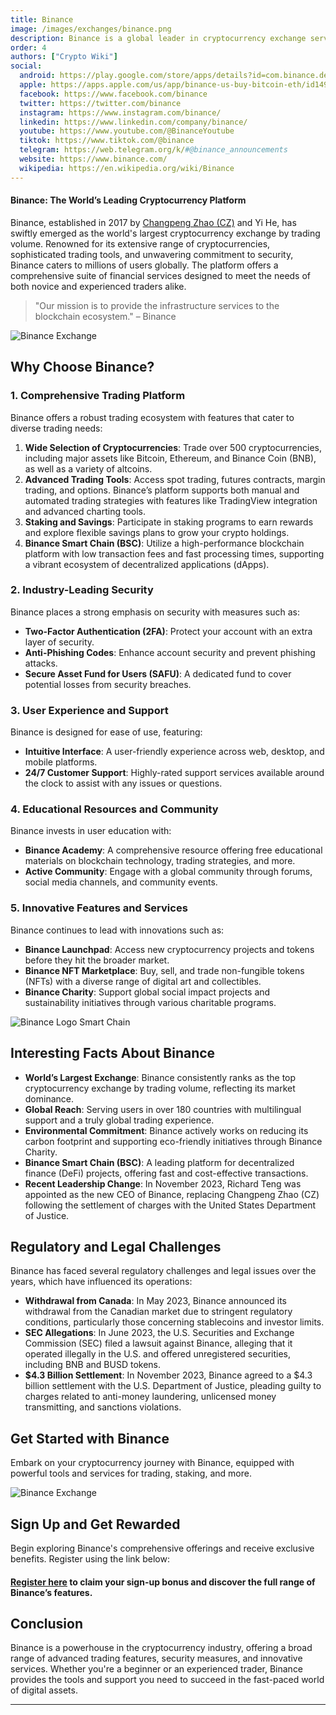 ```yaml
---
title: Binance
image: /images/exchanges/binance.png
description: Binance is a global leader in cryptocurrency exchange services, offering innovative services.
order: 4
authors: ["Crypto Wiki"]
social:
  android: https://play.google.com/store/apps/details?id=com.binance.dev
  apple: https://apps.apple.com/us/app/binance-us-buy-bitcoin-eth/id1492670702
  facebook: https://www.facebook.com/binance
  twitter: https://twitter.com/binance
  instagram: https://www.instagram.com/binance/
  linkedin: https://www.linkedin.com/company/binance/
  youtube: https://www.youtube.com/@BinanceYoutube
  tiktok: https://www.tiktok.com/@binance
  telegram: https://web.telegram.org/k/#@binance_announcements
  website: https://www.binance.com/
  wikipedia: https://en.wikipedia.org/wiki/Binance
---
```


#### Binance: The World’s Leading Cryptocurrency Platform

Binance, established in 2017 by [Changpeng Zhao (CZ)](/crypto-ogs/changpeng-zhao) and Yi He, has swiftly emerged as the world's largest cryptocurrency exchange by trading volume. Renowned for its extensive range of cryptocurrencies, sophisticated trading tools, and unwavering commitment to security, Binance caters to millions of users globally. The platform offers a comprehensive suite of financial services designed to meet the needs of both novice and experienced traders alike.

> "Our mission is to provide the infrastructure services to the blockchain ecosystem." – Binance

![Binance Exchange](/images/exchanges/binance.png)

## Why Choose Binance?

### 1. Comprehensive Trading Platform

Binance offers a robust trading ecosystem with features that cater to diverse trading needs:

1. **Wide Selection of Cryptocurrencies**: Trade over 500 cryptocurrencies, including major assets like Bitcoin, Ethereum, and Binance Coin (BNB), as well as a variety of altcoins.
2. **Advanced Trading Tools**: Access spot trading, futures contracts, margin trading, and options. Binance’s platform supports both manual and automated trading strategies with features like TradingView integration and advanced charting tools.
3. **Staking and Savings**: Participate in staking programs to earn rewards and explore flexible savings plans to grow your crypto holdings.
4. **Binance Smart Chain (BSC)**: Utilize a high-performance blockchain platform with low transaction fees and fast processing times, supporting a vibrant ecosystem of decentralized applications (dApps).

### 2. Industry-Leading Security

Binance places a strong emphasis on security with measures such as:

- **Two-Factor Authentication (2FA)**: Protect your account with an extra layer of security.
- **Anti-Phishing Codes**: Enhance account security and prevent phishing attacks.
- **Secure Asset Fund for Users (SAFU)**: A dedicated fund to cover potential losses from security breaches.

### 3. User Experience and Support

Binance is designed for ease of use, featuring:

- **Intuitive Interface**: A user-friendly experience across web, desktop, and mobile platforms.
- **24/7 Customer Support**: Highly-rated support services available around the clock to assist with any issues or questions.

### 4. Educational Resources and Community

Binance invests in user education with:

- **Binance Academy**: A comprehensive resource offering free educational materials on blockchain technology, trading strategies, and more.
- **Active Community**: Engage with a global community through forums, social media channels, and community events.

### 5. Innovative Features and Services

Binance continues to lead with innovations such as:

- **Binance Launchpad**: Access new cryptocurrency projects and tokens before they hit the broader market.
- **Binance NFT Marketplace**: Buy, sell, and trade non-fungible tokens (NFTs) with a diverse range of digital art and collectibles.
- **Binance Charity**: Support global social impact projects and sustainability initiatives through various charitable programs.

![Binance Logo Smart Chain](/images/posts/binance-smart-chain.png)

## Interesting Facts About Binance

- **World’s Largest Exchange**: Binance consistently ranks as the top cryptocurrency exchange by trading volume, reflecting its market dominance.
- **Global Reach**: Serving users in over 180 countries with multilingual support and a truly global trading experience.
- **Environmental Commitment**: Binance actively works on reducing its carbon footprint and supporting eco-friendly initiatives through Binance Charity.
- **Binance Smart Chain (BSC)**: A leading platform for decentralized finance (DeFi) projects, offering fast and cost-effective transactions.
- **Recent Leadership Change**: In November 2023, Richard Teng was appointed as the new CEO of Binance, replacing Changpeng Zhao (CZ) following the settlement of charges with the United States Department of Justice.

## Regulatory and Legal Challenges

Binance has faced several regulatory challenges and legal issues over the years, which have influenced its operations:

- **Withdrawal from Canada**: In May 2023, Binance announced its withdrawal from the Canadian market due to stringent regulatory conditions, particularly those concerning stablecoins and investor limits.
- **SEC Allegations**: In June 2023, the U.S. Securities and Exchange Commission (SEC) filed a lawsuit against Binance, alleging that it operated illegally in the U.S. and offered unregistered securities, including BNB and BUSD tokens.
- **$4.3 Billion Settlement**: In November 2023, Binance agreed to a $4.3 billion settlement with the U.S. Department of Justice, pleading guilty to charges related to anti-money laundering, unlicensed money transmitting, and sanctions violations.

## Get Started with Binance

Embark on your cryptocurrency journey with Binance, equipped with powerful tools and services for trading, staking, and more.

![Binance Exchange](/images/posts/binance-banner.png)

## Sign Up and Get Rewarded

Begin exploring Binance's comprehensive offerings and receive exclusive benefits. Register using the link below:

#### **[Register here](https://www.binance.com/activity/referral-entry/CPA?ref=CPA_000OF1CRMZ) to claim your sign-up bonus and discover the full range of Binance’s features.**

## Conclusion

Binance is a powerhouse in the cryptocurrency industry, offering a broad range of advanced trading features, security measures, and innovative services. Whether you're a beginner or an experienced trader, Binance provides the tools and support you need to succeed in the fast-paced world of digital assets.

---
